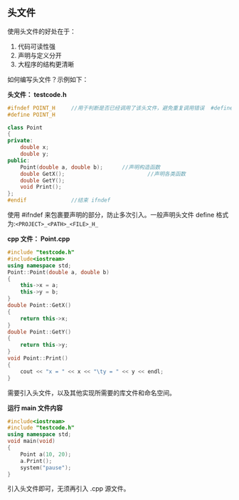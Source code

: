 ## 头文件
使用头文件的好处在于：
1. 代码可读性强
2. 声明与定义分开
3. 大程序的结构更清晰

如何编写头文件？示例如下：

**头文件： testcode.h**
``` cpp
#ifndef POINT_H		//用于判断是否已经调用了该头文件，避免重复调用错误  #define 保护
#define POINT_H

class Point
{
private:
	double x;
	double y;
public:
	Point(double a, double b);		//声明构造函数
	double GetX();							//声明各类函数
	double GetY();
	void Print();
};
#endif				//结束 ifndef
```

使用 #ifndef 来包裹要声明的部分，防止多次引入。一般声明头文件 define 格式为:``<PROJECT>_<PATH>_<FILE>_H_``


**cpp 文件： Point.cpp**
``` cpp
#include "testcode.h"
#include<iostream>
using namespace std;
Point::Point(double a, double b)
{
	this->x = a;
	this->y = b;
}
double Point::GetX()
{
	return this->x;
}
double Point::GetY()
{
	return this->y;
}
void Point::Print()
{
	cout << "x = " << x << "\ty = " << y << endl;
}
```

需要引入头文件，以及其他实现所需要的库文件和命名空间。

**运行 main 文件内容**
``` cpp
#include<iostream>
#include "testcode.h"
using namespace std;
void main(void)
{
	Point a(10, 20);
	a.Print();
	system("pause");
}
```

引入头文件即可，无须再引入 .cpp 源文件。